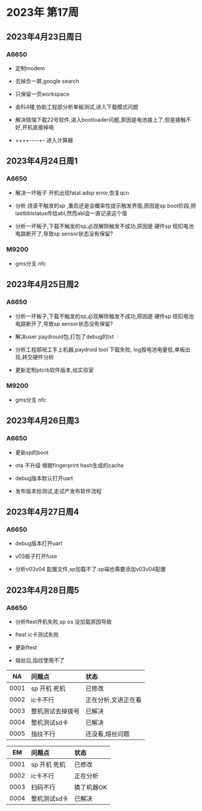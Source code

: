 # 2023年 第17周

## 2023年4月23日周日

### A6650

* 定制modem

* 去掉负一屏,google search

* 只保留一页workspace

* 金科4楼,协助工程部分析单板测试,进入下载模式问题

* 解决晓瑞下载22号软件,进入bootloader问题,原因是电池接上了,但是接触不好,开机直接掉电

* ++++----+- 进入计算器

## 2023年4月24日周1

### A6650

* 解决一坏板子 开机出现fatal adsp error,恢复qcn

* 分析 烧录不触发的sp  ,重启还是会概率性提示触发界面,原因是sp boot阶段,把lastbblstatus传给abl,然而abl会一直记录这个值

* 分析一坏板子,下载不触发的sp,必现解除触发不成功,原因是 硬件sp 纽扣电池电路断开了,导致sp sensor状态没有保留?

### M9200

* gms分支 nfc

## 2023年4月25日周2

### A6650

* 分析一坏板子,下载不触发的sp,必现解除触发不成功,原因是 硬件sp 纽扣电池电路断开了,导致sp sensor状态没有保留?

* 解决user paydrouid包,打包了debug的txt

* 分析工程部祝工手上机器,paydroid tool 下载失败, log报电池电量低,单板出现,转交硬件分析

* 更新定制ptcrb软件版本,给实验室

### M9200

* gms分支 nfc

## 2023年4月26日周3

### A6650

* 更新sp的boot

* ota 不升级 根据fingerprint hash生成的cache

* debug版本默认打开uart

* 发布版本给测试,走试产发布软件流程

## 2023年4月27日周4

### A6650

* debug版本打开uart

* v03板子打开fuse

* 分析v03v04 配置文件,sp加载不了.sp端也需要添加v03v04配置

## 2023年4月28日周5

### A6650

* 分析ftest开机失败,sp os 没加载原因导致

* ftest ic卡测试失败

* 更新ftest

* 熔丝后,指纹使用不了

NA|问题点|状态
:--:|:--|:--
0001| sp 开机 死机 | 已修改
0002| ic卡不行 | 正在分析,文进正在看
0003| 整机测试去掉拨号 | 已解决
0004| 整机测试sd卡 | 已解决
0005| 指纹不行 | 还没看,熔丝问题

EM|问题点|状态
:--:|:--|:--
0001| sp 开机 死机 | 已修改
0002| ic卡不行 | 正在分析
0003| 扫码不行 | 换了机器OK
0004| 整机测试sd卡 | 已解决